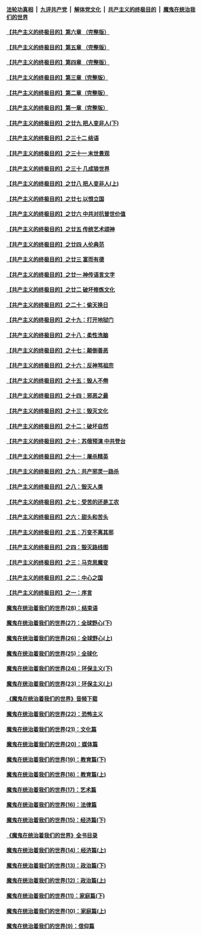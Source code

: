 ####  [法轮功真相](../../../../basic/blob/master/README.md?t=06161131) &nbsp;|&nbsp; [九评共产党](../../../../9ping.md/blob/master/README.md?t=06161131) &nbsp;|&nbsp; [解体党文化](../../../../jtdwh.md/blob/master/README.md?t=06161131)  &nbsp;|&nbsp; [共产主义的终极目的](../../../../gczydzjmd.md/blob/master/README.md?t=06161131) &nbsp;|&nbsp; [魔鬼在统治我们的世界](../../../../mgztzwmdsj.md/blob/master/README.md?t=06161131) 

#### [【共产主义的终极目的】第六章 （完整版）](../pages/nsc422/n11428913.md?t=06161131) 

#### [【共产主义的终极目的】第五章 （完整版）](../pages/nsc422/n11428912.md?t=06161131) 

#### [【共产主义的终极目的】第四章 （完整版）](../pages/nsc422/n11428907.md?t=06161131) 

#### [【共产主义的终极目的】第三章（完整版）](../pages/nsc422/n11428848.md?t=06161131) 

#### [【共产主义的终极目的】第二章（完整版）](../pages/nsc422/n11428831.md?t=06161131) 

#### [【共产主义的终极目的】第一章（完整版）](../pages/nsc422/n11417651.md?t=06161131) 

#### [【共产主义的终极目的】之廿九 把人变非人(下)](../pages/nsc422/n11344140.md?t=06161131) 

#### [【共产主义的终极目的】之三十二 结语](../pages/nsc422/n11360535.md?t=06161131) 

#### [【共产主义的终极目的】之三十一 末世景观](../pages/nsc422/n11351129.md?t=06161131) 

#### [【共产主义的终极目的】之三十 几成狼世界](../pages/nsc422/n11348280.md?t=06161131) 

#### [【共产主义的终极目的】之廿八 把人变非人(上)](../pages/nsc422/n11340492.md?t=06161131) 

#### [【共产主义的终极目的】之廿七 以恨立国](../pages/nsc422/n11336944.md?t=06161131) 

#### [【共产主义的终极目的】之廿六 中共对抗普世价值](../pages/nsc422/n11324785.md?t=06161131) 

#### [【共产主义的终极目的】之廿五 传统艺术颂神](../pages/nsc422/n11296396.md?t=06161131) 

#### [【共产主义的终极目的】之廿四 人伦典范](../pages/nsc422/n11296397.md?t=06161131) 

#### [【共产主义的终极目的】之廿三 富而有德](../pages/nsc422/n11283598.md?t=06161131) 

#### [【共产主义的终极目的】之廿一 神传语言文字](../pages/nsc422/n11263265.md?t=06161131) 

#### [【共产主义的终极目的】之廿二 破坏修炼文化](../pages/nsc422/n11245728.md?t=06161131) 

#### [【共产主义的终极目的】之二十：偷天换日](../pages/nsc422/n11238846.md?t=06161131) 

#### [【共产主义的终极目的】之十九：打开地狱门](../pages/nsc422/n11206376.md?t=06161131) 

#### [【共产主义的终极目的】之十八：柔性洗脑](../pages/nsc422/n11199994.md?t=06161131) 

#### [【共产主义的终极目的】之十七：颠倒善恶](../pages/nsc422/n11179782.md?t=06161131) 

#### [【共产主义的终极目的】之十六：反神骂祖宗](../pages/nsc422/n11166798.md?t=06161131) 

#### [【共产主义的终极目的】之十五：毁人不倦](../pages/nsc422/n11166792.md?t=06161131) 

#### [【共产主义的终极目的】之十四：邪恶之最](../pages/nsc422/n11150249.md?t=06161131) 

#### [【共产主义的终极目的】之十三：毁灭文化](../pages/nsc422/n11135227.md?t=06161131) 

#### [【共产主义的终极目的】之十二：破坏自然](../pages/nsc422/n11135214.md?t=06161131) 

#### [【共产主义的终极目的】之十：苏俄预演 中共登台](../pages/nsc422/n11118424.md?t=06161131) 

#### [【共产主义的终极目的】之十一：屠杀精英](../pages/nsc422/n11118442.md?t=06161131) 

#### [【共产主义的终极目的】之九：共产邪灵一路杀](../pages/nsc422/n11114139.md?t=06161131) 

#### [【共产主义的终极目的】之八：毁灭人类](../pages/nsc422/n11108503.md?t=06161131) 

#### [【共产主义的终极目的】之七：受苦的还是工农](../pages/nsc422/n11101809.md?t=06161131) 

#### [【共产主义的终极目的】之六：甜头和苦头](../pages/nsc422/n11096971.md?t=06161131) 

#### [【共产主义的终极目的】之五：万变不离其邪](../pages/nsc422/n11091285.md?t=06161131) 

#### [【共产主义的终极目的】之四：毁灭路线图](../pages/nsc422/n11086284.md?t=06161131) 

#### [【共产主义的终极目的】之三：马克思魔变](../pages/nsc422/n11061941.md?t=06161131) 

#### [【共产主义的终极目的】之二：中心之国](../pages/nsc422/n11047728.md?t=06161131) 

#### [【共产主义的终极目的】之一：序言](../pages/nsc422/n11086077.md?t=06161131) 

#### [魔鬼在统治着我们的世界(28)：结束语](../pages/nsc422/n10936246.md?t=06161131) 

#### [魔鬼在统治着我们的世界(27)：全球野心(下)](../pages/nsc422/n10928319.md?t=06161131) 

#### [魔鬼在统治着我们的世界(26)：全球野心(上)](../pages/nsc422/n10900318.md?t=06161131) 

#### [魔鬼在统治着我们的世界(25)：全球化](../pages/nsc422/n10788205.md?t=06161131) 

#### [魔鬼在统治着我们的世界(24)：环保主义(下)](../pages/nsc422/n10695307.md?t=06161131) 

#### [魔鬼在统治着我们的世界(23)：环保主义(上)](../pages/nsc422/n10688613.md?t=06161131) 

#### [《魔鬼在统治着我们的世界》音频下载](../pages/nsc422/n10635553.md?t=06161131) 

#### [魔鬼在统治着我们的世界(22)：恐怖主义](../pages/nsc422/n10614727.md?t=06161131) 

#### [魔鬼在统治着我们的世界(21)：文化篇](../pages/nsc422/n10597706.md?t=06161131) 

#### [魔鬼在统治着我们的世界(20)：媒体篇](../pages/nsc422/n10586579.md?t=06161131) 

#### [魔鬼在统治着我们的世界(19)：教育篇(下)](../pages/nsc422/n10564808.md?t=06161131) 

#### [魔鬼在统治着我们的世界(18)：教育篇(上)](../pages/nsc422/n10526970.md?t=06161131) 

#### [魔鬼在统治着我们的世界(17)：艺术篇](../pages/nsc422/n10499093.md?t=06161131) 

#### [魔鬼在统治着我们的世界(16)：法律篇](../pages/nsc422/n10485969.md?t=06161131) 

#### [魔鬼在统治着我们的世界(15)：经济篇(下)](../pages/nsc422/n10469975.md?t=06161131) 

#### [《魔鬼在统治着我们的世界》全书目录](../pages/nsc422/n10464261.md?t=06161131) 

#### [魔鬼在统治着我们的世界(14)：经济篇(上)](../pages/nsc422/n10457370.md?t=06161131) 

#### [魔鬼在统治着我们的世界(13)：政治篇(下)](../pages/nsc422/n10448270.md?t=06161131) 

#### [魔鬼在统治着我们的世界(12)：政治篇(上)](../pages/nsc422/n10444576.md?t=06161131) 

#### [魔鬼在统治着我们的世界(11)：家庭篇(下)](../pages/nsc422/n10440961.md?t=06161131) 

#### [魔鬼在统治着我们的世界(10)：家庭篇(上)](../pages/nsc422/n10435448.md?t=06161131) 

#### [魔鬼在统治着我们的世界(9)：信仰篇](../pages/nsc422/n10432159.md?t=06161131) 

